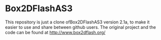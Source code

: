 Box2DFlashAS3
=============

This repository is just a clone ofBox2DFlashAS3 version 2.1a, to make it easier to use and share between github users.
The original project and the code can be found at http://www.box2dflash.org/


